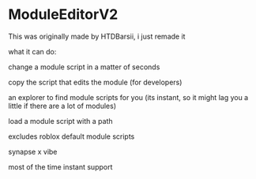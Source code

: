 # ModuleEditorV2
This was originally made by HTDBarsii, i just remade it



what it can do:


change a module script in a matter of seconds

copy the script that edits the module (for developers)

an explorer to find module scripts for you (its instant, so it might lag you a little if there are a lot of modules)

load a module script with a path

excludes roblox default module scripts

synapse x vibe

most of the time instant support

